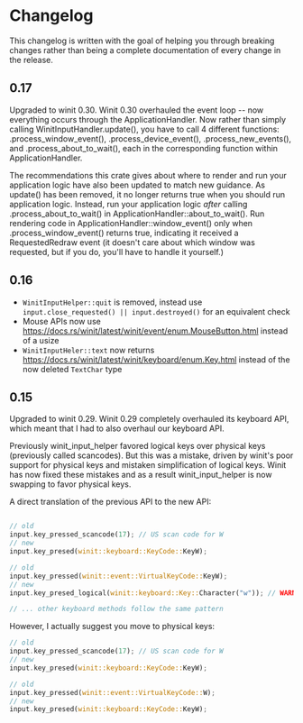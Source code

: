 # Changelog

This changelog is written with the goal of helping you through breaking changes rather than being a complete documentation of every change in the release.

## 0.17

Upgraded to winit 0.30.
Winit 0.30 overhauled the event loop -- now everything occurs through the ApplicationHandler.
Now rather than simply calling WinitInputHandler.update(), you have to call 4 different functions: .process_window_event(), .process_device_event(), .process_new_events(), and .process_about_to_wait(), each in the corresponding function within ApplicationHandler.

The recommendations this crate gives about where to render and run your application logic have also been updated to match new guidance.
As update() has been removed, it no longer returns true when you should run application logic. Instead, run your application logic _after_ calling .process_about_to_wait() in ApplicationHandler::about_to_wait().
Run rendering code in ApplicationHandler::window_event() only when .process_window_event() returns true, indicating it received a RequestedRedraw event (it doesn't care about which window was requested, but if you do, you'll have to handle it yourself.)

## 0.16

* `WinitInputHelper::quit` is removed, instead use `input.close_requested() || input.destroyed()` for an equivalent check
* Mouse APIs now use <https://docs.rs/winit/latest/winit/event/enum.MouseButton.html> instead of a usize
* `WinitInputHeler::text` now returns <https://docs.rs/winit/latest/winit/keyboard/enum.Key.html> instead of the now deleted `TextChar` type

## 0.15

Upgraded to winit 0.29.
Winit 0.29 completely overhauled its keyboard API, which meant that I had to also overhaul our keyboard API.

Previously winit_input_helper favored logical keys over physical keys (previously called scancodes).
But this was a mistake, driven by winit's poor support for physical keys and mistaken simplification of logical keys.
Winit has now fixed these mistakes and as a result winit_input_helper is now swapping to favor physical keys.

A direct translation of the previous API to the new API:

```rust

// old
input.key_pressed_scancode(17); // US scan code for W
// new
input.key_presed(winit::keyboard::KeyCode::KeyW);

// old
input.key_pressed(winit::event::VirtualKeyCode::KeyW);
// new
input.key_presed_logical(winit::keyboard::Key::Character("w")); // WARNING: this likely wont actually do what you want, this will never return true while shift is held since that is considered as `W` instead of `w`

// ... other keyboard methods follow the same pattern
```

However, I actually suggest you move to physical keys:

```rust
// old
input.key_pressed_scancode(17); // US scan code for W
// new
input.key_presed(winit::keyboard::KeyCode::KeyW);

// old
input.key_pressed(winit::event::VirtualKeyCode::W);
// new
input.key_presed(winit::keyboard::KeyCode::KeyW);
```

